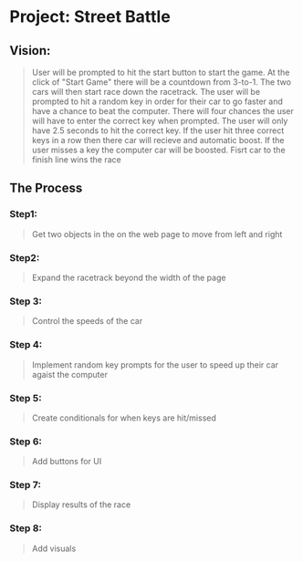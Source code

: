 # Project: Street Battle

## Vision: 
> User will be prompted to hit the start button to start the game. At the click of "Start Game" there will be a countdown from 3-to-1. The two cars will then start race down the racetrack. The user will be prompted to hit a random key in order for their car to go faster and have a chance to beat the computer. There will four chances the user will have to enter the correct key when prompted. The user will only have 2.5 seconds to hit the correct key. If the user hit three correct keys in a row then there car will recieve and automatic boost. If the user misses a key the computer car will be boosted. Fisrt car to the finish line wins the race
## The Process
### Step1: 
>Get two objects in the on the web page to move from left and right
### Step2: 
>Expand the racetrack beyond the width of the page
### Step 3: 
> Control the speeds of the car

### Step 4:
> Implement random key prompts for the user to speed up their car agaist the computer

### Step 5: 
> Create conditionals for when keys are hit/missed

### Step 6: 
> Add buttons for UI

### Step 7: 
> Display results of the race

### Step 8: 
> Add visuals